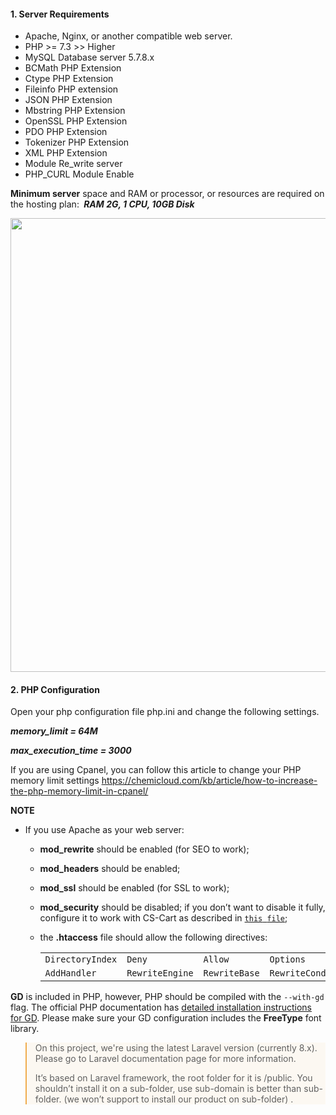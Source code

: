 <h4>1. Server Requirements</h4>
<ul style="text-align: justify;">
<li>Apache, Nginx, or another compatible web server.</li>
<li>PHP &gt;= 7.3 &gt;&gt; Higher</li>
<li>MySQL Database server 5.7.8.x</li>
<li>BCMath PHP Extension</li>
<li>Ctype PHP Extension</li>
<li>Fileinfo PHP extension</li>
<li>JSON PHP Extension</li>
<li>Mbstring PHP Extension</li>
<li>OpenSSL PHP Extension</li>
<li>PDO PHP Extension</li>
<li>Tokenizer PHP Extension</li>
<li>XML PHP Extension</li>
<li>Module Re_write server</li>
<li>PHP_CURL Module Enable&nbsp;</li>
</ul>
<p><strong>Minimum server</strong> space and RAM or processor, or resources are required on the hosting plan:&nbsp;<em><strong>&nbsp;RAM 2G, 1 CPU, 10GB Disk</strong></em></p>
<p><img src="" alt="" width="591" height="726" /></p>
<h4>2. PHP Configuration&nbsp;</h4>
<p>Open your php configuration file php.ini and change the following settings.</p>
<p><em><strong>memory_limit = 64M </strong></em></p>
<p><em><strong>max_execution_time = 3000</strong></em></p>
<p>If you are using Cpanel, you can follow this article to change your PHP memory limit settings <a href="https://chemicloud.com/kb/article/how-to-increase-the-php-memory-limit-in-cpanel/">https://chemicloud.com/kb/article/how-to-increase-the-php-memory-limit-in-cpanel/</a></p>
<p><strong>NOTE</strong></p>
<ul>
<li>
<p class="first">If you use Apache as your web server:</p>
<ul>
<li>
<p class="first"><strong>mod_rewrite</strong> should be enabled (for SEO to work);</p>
</li>
<li>
<p class="first"><strong>mod_headers</strong> should be enabled;</p>
</li>
<li>
<p class="first"><strong>mod_ssl</strong> should be enabled (for SSL to work);</p>
</li>
<li>
<p class="first"><strong>mod_security</strong> should be disabled; if you don&rsquo;t want to disable it fully, configure it to work with CS-Cart as described in <a class="reference download internal" href="/admin/module/knowleagebase/_downloads/mod_security.txt" download=""><code class="xref download docutils literal"><span class="pre">this</span> <span class="pre">file</span></code></a>;</p>
</li>
<li>
<p class="first">the <strong>.htaccess</strong> file should allow the following directives:</p>
<table class="colwidths-given table" border="0"><colgroup> <col width="20%" /> <col width="20%" /> <col width="20%" /> <col width="20%" /> <col width="20%" /> </colgroup>
<tbody valign="top">
<tr class="row-odd">
<td><code class="docutils literal"><span class="pre">DirectoryIndex</span></code></td>
<td><code class="docutils literal"><span class="pre">Deny</span></code></td>
<td><code class="docutils literal"><span class="pre">Allow</span></code></td>
<td><code class="docutils literal"><span class="pre">Options</span></code></td>
<td><code class="docutils literal"><span class="pre">Order</span></code></td>
</tr>
<tr class="row-even">
<td><code class="docutils literal"><span class="pre">AddHandler</span></code></td>
<td><code class="docutils literal"><span class="pre">RewriteEngine</span></code></td>
<td><code class="docutils literal"><span class="pre">RewriteBase</span></code></td>
<td><code class="docutils literal"><span class="pre">RewriteCond</span></code></td>
<td><code class="docutils literal"><span class="pre">RewriteRule</span></code></td>
</tr>
</tbody>
</table>
</li>
</ul>
</li>
</ul>
<p><strong>GD</strong> is included in PHP, however, PHP should be compiled with the <code class="docutils literal"><span class="pre">--with-gd</span></code> flag. The official PHP documentation has <a class="reference external" href="http://php.net/manual/en/image.installation.php">detailed installation instructions for GD</a>. Please make sure your GD configuration includes the <strong>FreeType</strong> font library.</p>
<blockquote style="background-color: #fcf8f2; border-left-color: #f0ad4e;">
<p>On this project, we're using the latest Laravel version (currently 8.x). Please go to Laravel documentation page for more information.</p>
<p>It&rsquo;s based on Laravel framework, the root folder for it is /public. You shouldn&rsquo;t install it on a sub-folder, use sub-domain is better than sub-folder. (we won&rsquo;t support to install our product on sub-folder) .</p>
</blockquote>